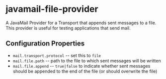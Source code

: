 javamail-file-provider
======================

A JavaMail Provider for a Transport that appends sent messages to a file.  
This provider is useful for testing applications that send mail.

Configuration Properties
------------------------

* ```mail.transport.protocol``` -- set this to ```file```
* ```mail.file.path``` -- path to the file to which sent messages will be
  written
* ```mail.file.append``` -- ```true|false``` to indicate whether sent messages
  should be appended to the end of the file (or should overwrite the file)
